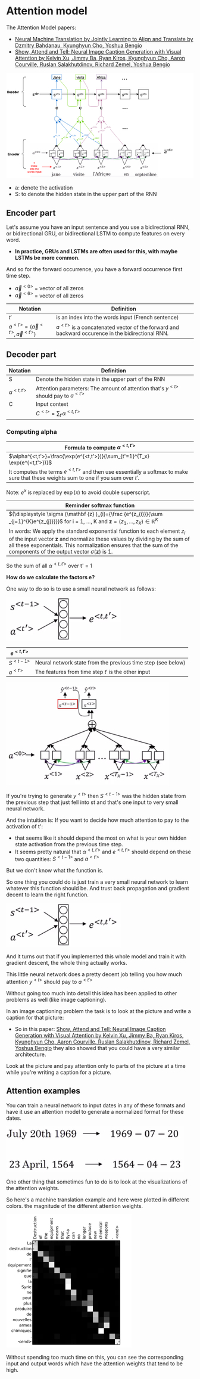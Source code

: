 # Attention model

The Attention Model papers:

- [Neural Machine Translation by Jointly Learning to Align and Translate by Dzmitry Bahdanau, Kyunghyun Cho, Yoshua Bengio](https://arxiv.org/abs/1409.0473v7)
- [Show, Attend and Tell: Neural Image Caption Generation with Visual Attention by Kelvin Xu, Jimmy Ba, Ryan Kiros, Kyunghyun Cho, Aaron Courville, Ruslan Salakhutdinov, Richard Zemel, Yoshua Bengio](https://arxiv.org/abs/1502.03044)

![attention_model](img/attention_model.png)

- a: denote the activation
- S: to denote the hidden state in the upper part of the RNN

## Encoder part

Let's assume you have an input sentence and you use a bidirectional RNN, or bidirectional GRU, or bidirectional LSTM to compute features on every word.

- **In practice, GRUs and LSTMs are often used for this, with maybe LSTMs be more common.**

And so for the forward occurrence, you have a forward occurrence first time step.

- $\overrightarrow{a}^{<0>}$ = vector of all zeros
- $\overleftarrow{a}^{<6>}$ = vector of all zeros

| Notation                                                           | Definition                                                                                          |
| ------------------------------------------------------------------ | --------------------------------------------------------------------------------------------------- |
| $t'$                                                               | is an index into the words input (French sentence)                                                  |
| $a^{<t'>} = (\overrightarrow{a}^{<t'>}, \overleftarrow{a}^{<t'>})$ | $a^{<t'>}$ is a concatenated vector of the forward and backward occurence in the bidirectional RNN. |

## Decoder part

| Notation          | Definition                                                                              |
| ----------------- | --------------------------------------------------------------------------------------- |
| S                 | Denote the hidden state in the upper part of the RNN                                    |
| $\alpha^{<t,t'>}$ | Attention parameters: The amount of attention that's $y^{<t>}$ should pay to $a^{<t'>}$ |
| C                 | Input context                                                                           |
|                   | $C^{<t>}=\displaystyle \sum_{t'} \alpha^{<t,t'>}$                                       |

### Computing alpha

| Formula to compute $\alpha^{<t,t'>}$ |
|--------------------------------------|
| $\alpha^{<t,t'>}=\frac{\exp(e^{<t,t'>})}{\sum_{t'=1}^{T_x} \exp(e^{<t,t'>})}$ |
| It computes the terms $e^{<t,t'>}$ and then use essentially a softmax to make sure that these weights sum to one if you sum over $t'$. |

Note: $e^{x}$ is replaced by $\exp{(x)}$ to avoid double superscript.

| Reminder softmax function |
|---------------------------|
| ${\displaystyle \sigma (\mathbf {z} )_{i}={\frac {e^{z_{i}}}{\sum _{j=1}^{K}e^{z_{j}}}}}$ for i = 1, …, K and $\displaystyle \mathbf {z} =(z_{1},\ldots ,z_{K})\in \mathbb {R} ^{K}$ |
| In words: We apply the standard exponential function to each element $z_{i}$ of the input vector $\mathbf {z}$ and normalize these values by dividing by the sum of all these exponentials. This normalization ensures that the sum of the components of the output vector $\sigma (\mathbf {z})$ is 1. |

So the sum of all $\alpha^{<t,t'>}$ over t' = 1

**How do we calculate the factors e?**

One way to do so is to use a small neural network as follows:

![ett](img/ett.png)

| $e^{<t,t'>}$ |                                                  |
| ------------ | ------------------------------------------------ |
| $S^{<t-1>}$  | Neural network state from the previous time step (see below) |
| $a^{<t'>}$   | The features from time step $t'$ is the other input |

![s_t_minus_1](img/s_t_minus_1.png)

If you're trying to generate $y^{<t>}$ then $S^{<t-1>}$ was the hidden state from the previous step that just fell into st and that's one input to very small neural network.

And the intuition is: If you want to decide how much attention to pay to the activation of t':

- that seems like it should depend the most on what is your own hidden state activation from the previous time step.
- It seems pretty natural that $\alpha^{<t,t'>}$ and $e^{<t,t'>}$ should depend on these two quantities: $S^{<t-1>}$ and $a^{<t'>}$

But we don't know what the function is.

So one thing you could do is just train a very small neural network to learn whatever this function should be. And trust back propagation and gradient decent to learn the right function.

![ett](img/ett.png)

And it turns out that if you implemented this whole model and train it with gradient descent, the whole thing actually works.

This little neural network does a pretty decent job telling you how much attention $y^{<t>}$ should pay to $a^{<t'>}$

Without going too much into detail this idea has been applied to other problems as well (like image captioning).

In an image captioning problem the task is to look at the picture and write a caption for that picture:
- So in this paper:  [Show, Attend and Tell: Neural Image Caption Generation with Visual Attention by Kelvin Xu, Jimmy Ba, Ryan Kiros, Kyunghyun Cho, Aaron Courville, Ruslan Salakhutdinov, Richard Zemel, Yoshua Bengio](https://arxiv.org/abs/1502.03044) they also showed that you could have a very similar architecture.

Look at the picture and pay attention only to parts of the picture at a time while you're writing a caption for a picture.

## Attention examples

You can train a neural network to input dates in any of these formats and have it use an attention model to generate a normalized format for these dates. 

![date translation](img/date_translation.png)

One other thing that sometimes fun to do is to look at the visualizations of the attention weights.

So here's a machine translation example and here were plotted in different colors. the magnitude of the different attention weights. 

![visualizations_attention_weights](img/visualizations_attention_weights.png)

Without spending too much time on this, you can see the corresponding input and output words which have the attention weights that tend to be high.
